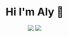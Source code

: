 <h1 align="center">Hi I'm Aly 👋</h1>

<p align="center">
    <a href="https://www.linkedin.com/in/achmad-aly-abdulloh-975035221/"><img src="https://img.shields.io/badge/linkedin-%230177B5?style=flat&logo=linkedin&logoColor=white"/></a>
    <a href="https://www.instagram.com/achmd_aly"><img src="https://img.shields.io/badge/instagram-%23E4415F?style=flat&logo=instagram&logoColor=white"/></a>
  </p>
